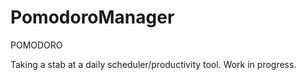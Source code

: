# PomodoroManager
 POMODORO

Taking a stab at a daily scheduler/productivity tool.
Work in progress. 

